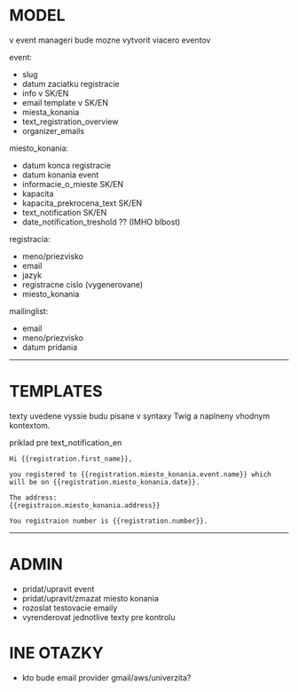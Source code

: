 # MODEL

v event manageri bude mozne vytvorit viacero eventov

event:
- slug
- datum zaciatku registracie
- info v SK/EN
- email template v SK/EN
- miesta_konania
- text_registration_overview
- organizer_emails

miesto_konania:
- datum konca registracie
- datum konania event
- informacie_o_mieste SK/EN
- kapacita
- kapacita_prekrocena_text SK/EN
- text_notification SK/EN
- date_notification_treshold ?? (IMHO blbost)

registracia:
- meno/priezvisko
- email
- jazyk
- registracne cislo (vygenerovane)
- miesto_konania

mailinglist:
- email
- meno/priezvisko
- datum pridania


----------------------------------------

# TEMPLATES

texty uvedene vyssie budu pisane v syntaxy Twig a naplneny vhodnym kontextom.

priklad pre text_notification_en
```
Hi {{registration.first_name}},

you registered to {{registration.miesto_konania.event.name}} which will be on {{registration.miesto_konania.date}}.

The address:
{{registraion.miesto_konania.address}}

You registraion number is {{registration.number}}.
```

-----------------------------------------

# ADMIN

- pridat/upravit event
- pridat/upravit/zmazat miesto konania
- rozoslat testovacie emaily
- vyrenderovat jednotlive texty pre kontrolu


# INE OTAZKY
- kto bude email provider gmail/aws/univerzita?

